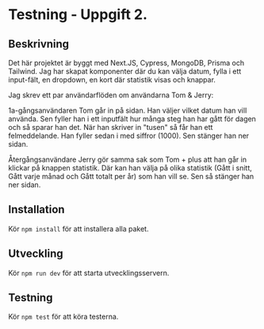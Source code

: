 # Testning - Uppgift 2.

## Beskrivning

Det här projektet är byggt med Next.JS, Cypress, MongoDB, Prisma och Tailwind. Jag har skapat komponenter där du kan välja datum, fylla i ett input-fält, en dropdown, en kort där statistik visas och knappar.

Jag skrev ett par användarflöden om användarna Tom & Jerry:

1a-gångsanvändaren
Tom går in på sidan. Han väljer vilket datum han vill använda. Sen fyller han i ett inputfält hur många steg han har gått för dagen och så sparar han det. När han skriver in "tusen" så får han ett felmeddelande. Han fyller sedan i med siffror (1000). Sen stänger han ner sidan.

Återgångsanvändare
Jerry gör samma sak som Tom + plus att han går in klickar på knappen statistik. Där kan han välja på olika statistik (Gått i snitt, Gått varje månad och Gått totalt per år) som han vill se. Sen så stänger han ner sidan.


## Installation

Kör `npm install` för att installera alla paket.

## Utveckling

Kör `npm run dev` för att starta utvecklingsservern.

## Testning

Kör `npm test` för att köra testerna.




